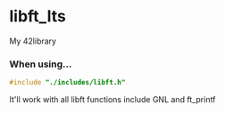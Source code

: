 # libft_lts
My 42library

### When using...
```c
#include "./includes/libft.h"
```
It'll work with all libft functions include GNL and ft_printf  
